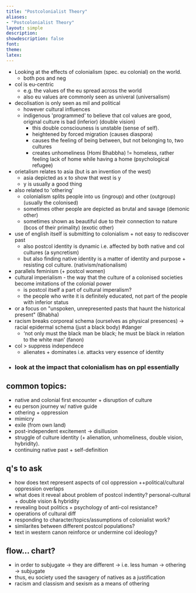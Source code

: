 ```yaml
---
title: "Postcolonialist Theory"
aliases:
- "Postcolonialist Theory"
layout: simple
description: 
showdescription: false
font: 
theme: 
latex: 
---
```


- Looking at the effects of colonialism (spec. eu colonial) on the world.
    - both pos and neg
- col is eu-centric
    - e.g. the values of the eu spread across the world
    - also eu values are commonly seen as univeral (universalism)
- decolisation is only seen as mil and political
    - however cultural influences
    - indigenous 'programmed' to believe that col values are good, original culture is bad (inferior) (double vision)
        - this double consciouness is unstable (sense of self).
        - heightened by forced migration (causes diaspora)
        - causes the feeling of being between, but not belonging to, two cultures
        - creates unhomeliness (Homi Bhabbha) != homeless, rather feeling lack of home while having a home (psychological refugee)
- orietalism relates to asia (but is an invention of the west)
    - asia depicted as x to show that west is y
    - y is usually a good thing
- also related to 'othering'
    - colonialism splits people into us (ingroup) and other (outgroup) (usually the colonised)
    - sometimes other people are depicted as brutal and savage (demonic other)
    - sometimes shown as beautiful due to their connection to nature (bcos of their primality) (exotic other)
- use of english itself is submitting to colonialism + not easy to rediscover past
    - also postcol identity is dynamic i.e. affected by both native and col cultures (a syncretism)
    - but also finding native identity is a matter of identity and purpose + resisting col culture. (nativism/nationalism)
- parallels feminism (+ postcol women)
- cultural imperialism - the way that the culture of a colonised societies become imitations of the colonial power
    - is postcol itself a part of cultural imperalism?
    - the people who write it is definitely educated, not part of the people with inferior status
- or a focus on "unspoken, unrepresented pasts that haunt the historical present" (Bhabha)
- racism breaks corporeal schema (ourselves as physical presences) → racial epidermal schema (just a black body) #danger
    - ‘not only must the black man be black; he must be black in relation to the white man’ (fanon)
- col > suppress independece
    - alienates + dominates i.e. attacks very essence of identity
- ### look at the impact that colonialism has on ppl essentially

## common topics:

- native and colonial first encounter + disruption of culture
- eu person journey w/ native guide
- othering + oppression
- mimicry
- exile (from own land)
- post-independent excitement -> disillusion
- struggle of culture identity (+ alienation, unhomeliness, double vision, hybridity).
- continuing native past + self-definition

## q's to ask

- how does text represent aspects of col oppression ++political/cultural oppression overlaps
- what does it reveal about problem of postcol indentity? personal-cultural + double vision & hybridity
- revealing bout politics + psychology of anti-col resistance?
- operations of cultural diff
- responding to character/topics/assumptions of colonialist work?
- similarites between different postcol populations?
- text in western canon reinforce or undermine col ideology?

## flow... chart?

- in order to subjugate → they are different → i.e. less human → othering → subjugate
- thus, eu society used the savagery of natives as a justification
- racism and classism and sexism as a means of othering
